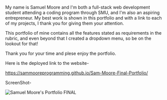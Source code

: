My name is Samuel Moore and I'm both a full-stack web development student attending a coding program through SMU, and I'm also an aspiring entrepreneur.
My best work is shown in this portfolio and with a link to each of my projects, I thank you for giving them your attention.


This portfolio of mine contains all the features stated as requirements in the rubric, and even beyond that I created a dropdown menu, so be on the lookout for that!

Thank you for your time and plese enjoy the portfolio.

Here is the deployed link to the website-

https://sammooreprogramming.github.io/Sam-Moore-Final-Portfolio/

ScreenShot-

![Samuel Moore's Portfolio FINAL](https://user-images.githubusercontent.com/105989417/172932217-173d6f38-0def-418d-81b5-e9856a73c0a0.jpg)



